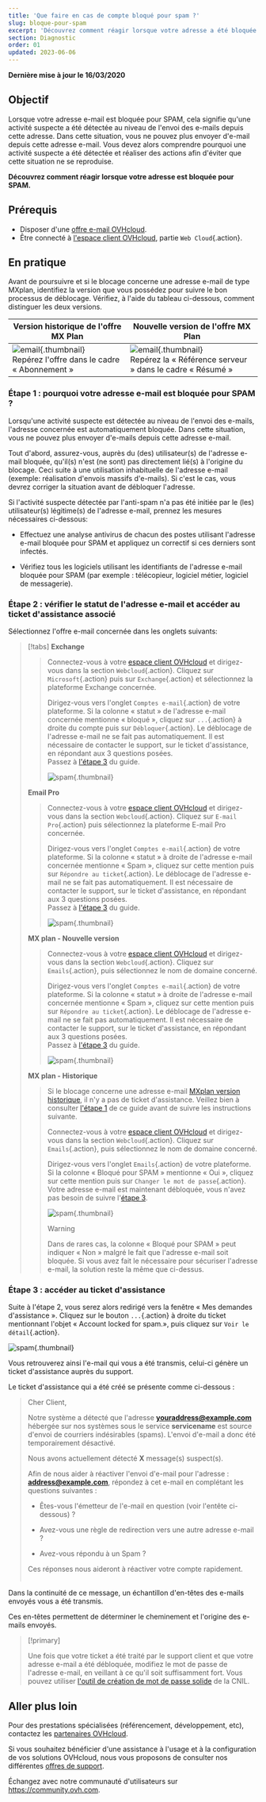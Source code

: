 ```yaml
---
title: 'Que faire en cas de compte bloqué pour spam ?'
slug: bloque-pour-spam
excerpt: 'Découvrez comment réagir lorsque votre adresse a été bloquée pour spam'
section: Diagnostic
order: 01
updated: 2023-06-06
---
```


**Dernière mise à jour le 16/03/2020**

## Objectif

Lorsque votre adresse e-mail est bloquée pour SPAM, cela signifie qu'une activité suspecte a été détectée au niveau de l'envoi des e-mails depuis cette adresse. Dans cette situation, vous ne pouvez plus envoyer d'e-mail depuis cette adresse e-mail. Vous devez alors comprendre pourquoi une activité suspecte a été détectée et réaliser des actions afin d'éviter que cette situation ne se reproduise.

**Découvrez comment réagir lorsque votre adresse est bloquée pour SPAM.**

## Prérequis

- Disposer d'une [offre e-mail OVHcloud](https://www.ovhcloud.com/fr/emails/).
- Être connecté à [l'espace client OVHcloud](https://www.ovh.com/auth/?action=gotomanager&from=https://www.ovh.com/fr/&ovhSubsidiary=fr), partie `Web Cloud`{.action}.

## En pratique <a name="instructions"></a>

Avant de poursuivre et si le blocage concerne une adresse e-mail de type MXplan, identifiez la version que vous possédez pour suivre le bon processus de déblocage. Vérifiez, à l'aide du tableau ci-dessous, comment distinguer les deux versions.

|Version historique de l'offre MX Plan|Nouvelle version de l'offre MX Plan|
|---|---|
|![email](images/mxplan-starter-legacy-step1.png){.thumbnail}<br> Repérez l'offre dans le cadre « Abonnement »|![email](images/mxplan-starter-new-step1.png){.thumbnail}<br>Repérez la « Référence serveur » dans le cadre « Résumé »|

### Étape 1 : pourquoi votre adresse e-mail est bloquée pour SPAM ? <a name="step1"></a>

Lorsqu'une activité suspecte est détectée au niveau de l'envoi des e-mails, l'adresse concernée est automatiquement bloquée. Dans cette situation, vous ne pouvez plus envoyer d'e-mails depuis cette adresse e-mail.

Tout d'abord, assurez-vous, auprès du (des) utilisateur(s) de l'adresse e-mail bloquée, qu'il(s) n'est (ne sont) pas directement lié(s) à l'origine du blocage. Ceci suite à une utilisation inhabituelle de l'adresse e-mail (exemple: réalisation d'envois massifs d'e-mails). Si c'est le cas, vous devrez corriger la situation avant de débloquer l'adresse.

Si l'activité suspecte détectée par l'anti-spam n'a pas été initiée par le (les) utilisateur(s) légitime(s) de l'adresse e-mail, prennez les mesures nécessaires ci-dessous:

- Effectuez une analyse antivirus de chacun des postes utilisant l'adresse e-mail bloquée pour SPAM et appliquez un correctif si ces derniers sont infectés.

- Vérifiez tous les logiciels utilisant les identifiants de l'adresse e-mail bloquée pour SPAM (par exemple : télécopieur, logiciel métier, logiciel de messagerie).

### Étape 2 : vérifier le statut de l'adresse e-mail et accéder au ticket d'assistance associé

Sélectionnez l'offre e-mail concernée dans les onglets suivants:

> [!tabs]
> **Exchange**
>>
>> Connectez-vous à votre [espace client OVHcloud](https://www.ovh.com/auth/?action=gotomanager&from=https://www.ovh.com/fr/&ovhSubsidiary=fr) et dirigez-vous dans la section `Webcloud`{.action}. Cliquez sur `Microsoft`{.action} puis sur `Exchange`{.action} et sélectionnez la plateforme Exchange concernée.
>> 
>> Dirigez-vous vers l'onglet `Comptes e-mail`{.action} de votre plateforme. Si la colonne « statut » de l'adresse e-mail concernée mentionne « bloqué », cliquez sur `...`{.action} à droite du compte puis sur `Débloquer`{.action}. Le déblocage de l'adresse e-mail ne se fait pas automatiquement. Il est nécessaire de contacter le support, sur le ticket d'assistance, en répondant aux 3 questions posées.<br>
>> Passez à [l'étape 3](#step3) du guide.
>> 
>> ![spam](images/blocked-for-SPAM-01-01.png){.thumbnail}
>>
> **Email Pro**
>>
>> Connectez-vous à votre [espace client OVHcloud](https://www.ovh.com/auth/?action=gotomanager&from=https://www.ovh.com/fr/&ovhSubsidiary=fr) et dirigez-vous dans la section `Webcloud`{.action}. Cliquez sur `E-mail Pro`{.action} puis sélectionnez la plateforme E-mail Pro concernée.
>> 
>> Dirigez-vous vers l'onglet `Comptes e-mail`{.action} de votre plateforme. Si la colonne « statut » à droite de l'adresse e-mail concernée mentionne « Spam », cliquez sur cette mention puis sur `Répondre au ticket`{.action}. Le déblocage de l'adresse e-mail ne se fait pas automatiquement. Il est nécessaire de contacter le support, sur le ticket d'assistance, en répondant aux 3 questions posées. <br>
>> Passez à [l'étape 3](#step3) du guide.
>> 
>> ![spam](images/blocked-for-SPAM-01-02.png){.thumbnail}
>>
> **MX plan - Nouvelle version**
>>
>> Connectez-vous à votre [espace client OVHcloud](https://www.ovh.com/auth/?action=gotomanager&from=https://www.ovh.com/fr/&ovhSubsidiary=fr) et dirigez-vous dans la section `Webcloud`{.action}. Cliquez sur `Emails`{.action}, puis sélectionnez le nom de domaine concerné.
>>
>> Dirigez-vous vers l'onglet `Comptes e-mail`{.action} de votre plateforme. Si la colonne « statut » à droite de l'adresse e-mail concernée mentionne « Spam », cliquez sur cette mention puis sur `Répondre au ticket`{.action}. Le déblocage de l'adresse e-mail ne se fait pas automatiquement. Il est nécessaire de contacter le support, sur le ticket d'assistance, en répondant aux 3 questions posées.<br>
>> Passez à [l'étape 3](#step3) du guide.
>>
>> ![spam](images/blocked-for-SPAM-01-03.png){.thumbnail}
>>
> **MX plan - Historique**
>>
>> Si le blocage concerne une adresse e-mail [MXplan version historique](#instructions), il n'y a pas de ticket d'assistance. Veillez bien à consulter [l'étape 1](#step1) de ce guide avant de suivre les instructions suivante.
>>
>> Connectez-vous à votre [espace client OVHcloud](https://www.ovh.com/auth/?action=gotomanager&from=https://www.ovh.com/fr/&ovhSubsidiary=fr) et dirigez-vous dans la section `Webcloud`{.action}. Cliquez sur `Emails`{.action}, puis sélectionnez le nom de domaine concerné.
>>
>> Dirigez-vous vers l'onglet `Emails`{.action} de votre plateforme. Si la colonne « Bloqué pour SPAM » mentionne « Oui », cliquez sur cette mention puis sur `Changer le mot de passe`{.action}. Votre adresse e-mail est maintenant débloquée, vous n'avez pas besoin de suivre l'[étape 3](#step3).
>>
>> ![spam](images/blocked-for-SPAM-01-04.png){.thumbnail}
>>
>> > [!warning]
>> >
>> > Dans de rares cas, la colonne « Bloqué pour SPAM » peut indiquer « Non » malgré le fait que l'adresse e-mail soit bloquée. Si vous avez fait le nécessaire pour sécuriser l'adresse e-mail, la solution reste la même que ci-dessus.


### Étape 3 : accéder au ticket d'assistance <a name="step3"></a>

Suite à l'étape 2, vous serez alors redirigé vers la fenêtre « Mes demandes d'assistance ». Cliquez sur le bouton `...`{.action} à droite du ticket mentionnant l'objet « Account locked for spam.», puis cliquez sur `Voir le détail`{.action}.

![spam](images/blocked-for-SPAM-02.png){.thumbnail}

Vous retrouverez ainsi l'e-mail qui vous a été transmis, celui-ci génère un ticket d'assistance auprès du support.

Le ticket d'assistance qui a été créé se présente comme ci-dessous :

> 
> Cher Client,
>
> Notre système a détecté que l'adresse **youraddress@example.com** hébergée sur nos systèmes sous le service **servicename** est source d'envoi de courriers indésirables (spams).
> L'envoi d'e-mail a donc été temporairement désactivé.
>
> Nous avons actuellement détecté **X** message(s) suspect(s).
>
> Afin de nous aider à réactiver l'envoi d'e-mail pour l'adresse : **address@example.com**,
> répondez à cet e-mail en complétant les questions suivantes :
>
> - Êtes-vous l'émetteur de l'e-mail en question (voir l'entête ci-dessous) ?
>
> - Avez-vous une règle de redirection vers une autre adresse e-mail ?
>
> - Avez-vous répondu à un Spam ?
> 
> Ces réponses nous aideront à réactiver votre compte rapidement.
> <br>
> <br>
> 

Dans la continuité de ce message, un échantillon d'en-têtes des e-mails envoyés vous a été transmis.

Ces en-têtes permettent de déterminer le cheminement et l'origine des e-mails envoyés.

> [!primary]
>
> Une fois que votre ticket a été traité par le support client et que votre adresse e-mail a été débloquée, modifiez le mot de passe de l'adresse e-mail, en veillant à ce qu'il soit suffisamment fort. Vous pouvez utiliser [l'outil de création de mot de passe solide](https://www.cnil.fr/fr/generer-un-mot-de-passe-solide) de la CNIL.


## Aller plus loin

Pour des prestations spécialisées (référencement, développement, etc), contactez les [partenaires OVHcloud](https://partner.ovhcloud.com/fr/directory/).

Si vous souhaitez bénéficier d'une assistance à l'usage et à la configuration de vos solutions OVHcloud, nous vous proposons de consulter nos différentes [offres de support](https://www.ovhcloud.com/fr/support-levels/).

Échangez avec notre communauté d'utilisateurs sur <https://community.ovh.com>.


